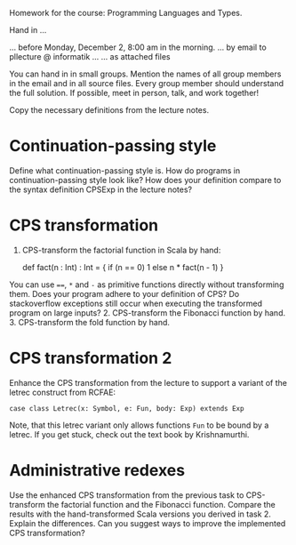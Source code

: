 Homework for the course: 
Programming Languages and Types.


Hand in ...

  ... before Monday, December 2, 8:00 am in the morning.
  ... by email to pllecture @ informatik ...
  ... as attached files

You can hand in in small groups. Mention the names of all group
members in the email and in all source files. Every group member
should understand the full solution. If possible, meet in person,
talk, and work together!
  
Copy the necessary definitions from the lecture notes.



Continuation-passing style
==========================

Define what continuation-passing style is. How do programs in
continuation-passing style look like?
How does your definition compare to the syntax definition CPSExp in the lecture
notes? 


CPS transformation
==================

1. CPS-transform the factorial function in Scala by hand:

    def fact(n : Int) : Int = {
      if (n == 0)
        1
      else
        n * fact(n - 1)
    }

  You can use `==`, `*` and `-` as primitive functions directly without
  transforming them. Does your program adhere to your definition of CPS? Do
  stackoverflow exceptions still occur when executing the transformed program on
  large inputs?
2. CPS-transform the Fibonacci function by hand.
3. CPS-transform the fold function by hand.

CPS transformation 2
====================

Enhance the CPS transformation from the lecture to support a variant of the
letrec construct from RCFAE:

    case class Letrec(x: Symbol, e: Fun, body: Exp) extends Exp

Note, that this letrec variant only allows functions `Fun` to be bound by a
letrec. If you get stuck, check out the text book by Krishnamurthi.


Administrative redexes
======================

Use the enhanced CPS transformation from the previous task to CPS-transform the
factorial function and the Fibonacci function. Compare the results with the
hand-transformed Scala versions you derived in task 2. Explain the
differences. Can you suggest ways to improve the implemented CPS transformation?


